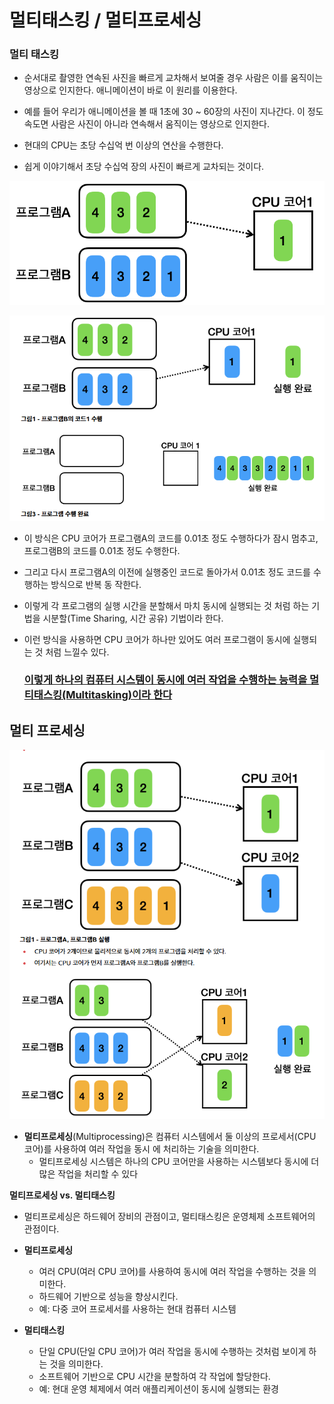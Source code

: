 # 멀티태스킹 / 멀티프로세싱

### 멀티 태스킹

- 순서대로 촬영한 연속된 사진을 빠르게 교차해서 보여줄 경우 사람은 이를 움직이는 영상으로 인지한다. 애니메이션이
  바로 이 원리를 이용한다. 

- 예를 들어 우리가 애니메이션을 볼 때 1초에 30 ~ 60장의 사진이 지나간다. 이 정도 속도면 사람은 사진이 아니라 연속해서 움직이는 영상으로 인지한다. 

- 현대의 CPU는 초당 수십억 번 이상의 연산을 수행한다.

- 쉽게 이야기해서 초당 수십억 장의 사진이 빠르게 교차되는 것이다.

  

![image-20241210003740325](https://raw.githubusercontent.com/CUCU7103/save-image-repo/main/image/image-20241210003740325.png)

![image-20241210003744726](https://raw.githubusercontent.com/CUCU7103/save-image-repo/main/image/image-20241210003744726.png)

- 이 방식은 CPU 코어가 프로그램A의 코드를 0.01초 정도 수행하다가 잠시 멈추고, 프로그램B의 코드를 0.01초 정도
  수행한다. 

- 그리고 다시 프로그램A의 이전에 실행중인 코드로 돌아가서 0.01초 정도 코드를 수행하는 방식으로 반복 동
  작한다.

- 이렇게 각 프로그램의 실행 시간을 분할해서 마치 동시에 실행되는 것 처럼 하는 기법을 시분할(Time Sharing, 시간
  공유) 기법이라 한다. 

- 이런 방식을 사용하면 CPU 코어가 하나만 있어도 여러 프로그램이 동시에 실행되는 것 처럼 느낄수 있다.

  ### <u>**이렇게 하나의 컴퓨터 시스템이 동시에 여러 작업을 수행하는 능력을 멀티태스킹(Multitasking)이라 한다**</u>



## 멀티 프로세싱

![image-20241210010231331](https://raw.githubusercontent.com/CUCU7103/save-image-repo/main/image/image-20241210010231331.png)

- **멀티프로세싱**(Multiprocessing)은 컴퓨터 시스템에서 둘 이상의 프로세서(CPU 코어)를 사용하여 여러 작업을 동시
  에 처리하는 기술을 의미한다. 
  - 멀티프로세싱 시스템은 하나의 CPU 코어만을 사용하는 시스템보다 동시에 더 많은 작업을 처리할 수 있다



**멀티프로세싱 vs. 멀티태스킹**

- 멀티프로세싱은 하드웨어 장비의 관점이고, 멀티태스킹은 운영체제 소프트웨어의 관점이다.
- **멀티프로세싱**
  - 여러 CPU(여러 CPU 코어)를 사용하여 동시에 여러 작업을 수행하는 것을 의미한다.
  - 하드웨어 기반으로 성능을 향상시킨다.
  - 예: 다중 코어 프로세서를 사용하는 현대 컴퓨터 시스템



- **멀티태스킹**
  - 단일 CPU(단일 CPU 코어)가 여러 작업을 동시에 수행하는 것처럼 보이게 하는 것을 의미한다.
  - 소프트웨어 기반으로 CPU 시간을 분할하여 각 작업에 할당한다.
  - 예: 현대 운영 체제에서 여러 애플리케이션이 동시에 실행되는 환경













































